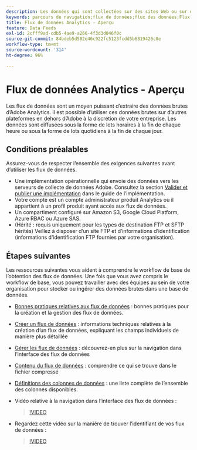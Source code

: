 ```yaml
---
description: Les données qui sont collectées sur des sites Web ou sur des applications mobiles, ou qui sont chargées à l’aide de sources de données ou d’API de services Web, sont traitées et stockées dans Data Warehouse d’Adobe. Ces parcours de navigation bruts constituent le jeu de données utilisé par Adobe Analytics.
keywords: parcours de navigation;flux de données;flux des données;Flux de données
title: Flux de données Analytics - Aperçu
feature: Data Feeds
exl-id: 2cfff9ad-cdb5-4ae9-a266-4f3d3d046f0c
source-git-commit: 84bdeb5d502e46c922fc5123fcdd5b6819426c0e
workflow-type: tm+mt
source-wordcount: '314'
ht-degree: 96%

---
```


# Flux de données Analytics - Aperçu

Les flux de données sont un moyen puissant d’extraire des données brutes d’Adobe Analytics. Il est possible d’utiliser ces données brutes sur d’autres plateformes en dehors d’Adobe à la discrétion de votre entreprise. Les données sont diffusées sous la forme de lots horaires à la fin de chaque heure ou sous la forme de lots quotidiens à la fin de chaque jour.

## Conditions préalables

Assurez-vous de respecter l’ensemble des exigences suivantes avant d’utiliser les flux de données.

* Une implémentation opérationnelle qui envoie des données vers les serveurs de collecte de données Adobe. Consultez la section [Valider et publier une implémentation](/help/implement/launch/validate-publish-prod.md) dans le guide de l’implémentation.
* Votre compte est un compte administrateur produit Analytics ou il appartient à un profil produit ayant accès aux flux de données.
* Un compartiment configuré sur Amazon S3, Google Cloud Platform, Azure RBAC ou Azure SAS.
* (Hérité : requis uniquement pour les types de destination FTP et SFTP hérités) Veillez à disposer d’un site FTP et d’informations d’identification (informations d’identification FTP fournies par votre organisation).

## Étapes suivantes

Les ressources suivantes vous aident à comprendre le workflow de base de l’obtention des flux de données. Une fois que vous avez compris le workflow de base, vous pouvez travailler avec des équipes au sein de votre organisation pour stocker ou ingérer des données brutes dans une base de données.

* [Bonnes pratiques relatives aux flux de données](/help/export/analytics-data-feed/data-feeds-best-practices.md) : bonnes pratiques pour la création et la gestion des flux de données.
* [Créer un flux de données](create-feed.md) : informations techniques relatives à la création d’un flux de données, expliquant les champs individuels de manière plus détaillée
* [Gérer les flux de données](df-manage-feeds.md) : découvrez-en plus sur la navigation dans l’interface des flux de données
* [Contenu du flux de données](c-df-contents/datafeeds-contents.md) : comprendre ce qui se trouve dans le fichier compressé <!-- Is this still the output users can download from the destination? I aske Jun. -->
* [Définitions des colonnes de données](c-df-contents/datafeeds-reference.md) : une liste complète de l’ensemble des colonnes disponibles.
* Vidéo relative à la navigation dans l’interface des flux de données :

  >[!VIDEO](https://video.tv.adobe.com/v/25452/?quality=12)

* Regardez cette vidéo sur la manière de trouver lʼidentifiant de vos flux de données :

  >[!VIDEO](https://video.tv.adobe.com/v/335747/?quality=12)